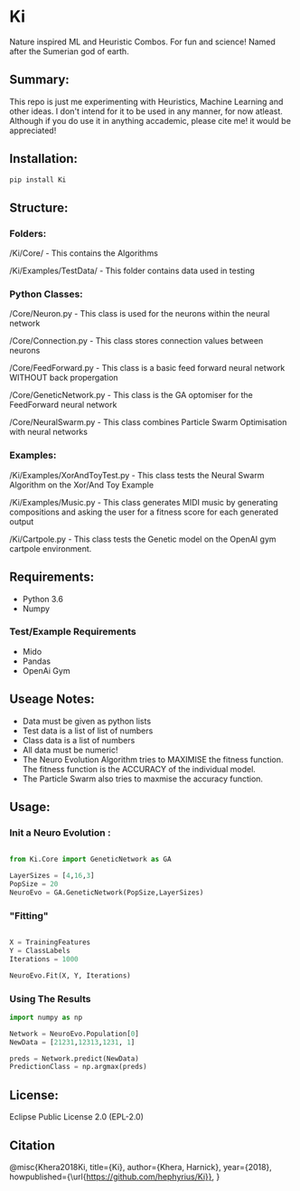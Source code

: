 # Ki 

Nature inspired ML and Heuristic Combos. For fun and science!
Named after the Sumerian god of earth.

## Summary:

This repo is just me experimenting with Heuristics, Machine Learning and other ideas. 
I don't intend for it to be used in any manner, for now atleast.
Although if you do use it in anything accademic, please cite me! it would be appreciated!

## Installation:

```python
pip install Ki
```

## Structure:

### Folders:

/Ki/Core/ - This contains the Algorithms

/Ki/Examples/TestData/ - This folder contains data used in testing

### Python Classes:

/Core/Neuron.py - This class is used for the neurons within the neural network

/Core/Connection.py - This class stores connection values between neurons

/Core/FeedForward.py - This class is a basic feed forward neural network WITHOUT back propergation

/Core/GeneticNetwork.py - This class is the GA optomiser for the FeedForward neural network

/Core/NeuralSwarm.py - This class combines Particle Swarm Optimisation with neural networks

### Examples:

/Ki/Examples/XorAndToyTest.py - This class tests the Neural Swarm Algorithm on the Xor/And Toy Example

/Ki/Examples/Music.py - This class generates MIDI music by generating compositions and asking the user for a fitness score for each generated output

/Ki/Cartpole.py - This class tests the Genetic model on the OpenAI gym cartpole environment.

## Requirements:

* Python 3.6
* Numpy

### Test/Example Requirements

* Mido
* Pandas
* OpenAi Gym

## Useage Notes:

* Data must be given as python lists
* Test data is a list of list of numbers
* Class data is a list of numbers
* All data must be numeric!
* The Neuro Evolution Algorithm tries to MAXIMISE the fitness function. The fitness function is the ACCURACY of the individual model.
* The Particle Swarm also tries to maxmise the accuracy function.

## Usage:

### Init a Neuro Evolution :

```python

from Ki.Core import GeneticNetwork as GA

LayerSizes = [4,16,3]
PopSize = 20
NeuroEvo = GA.GeneticNetwork(PopSize,LayerSizes)

```

### "Fitting"


```python

X = TrainingFeatures
Y = ClassLabels
Iterations = 1000

NeuroEvo.Fit(X, Y, Iterations)

```

### Using The Results

```python
import numpy as np

Network = NeuroEvo.Population[0]
NewData = [21231,12313,1231, 1]

preds = Network.predict(NewData)
PredictionClass = np.argmax(preds)

```
## License:

Eclipse Public License 2.0 (EPL-2.0)

## Citation

@misc{Khera2018Ki,
  title={Ki},
  author={Khera, Harnick},
  year={2018},
  howpublished={\url{https://github.com/hephyrius/Ki}},
}






